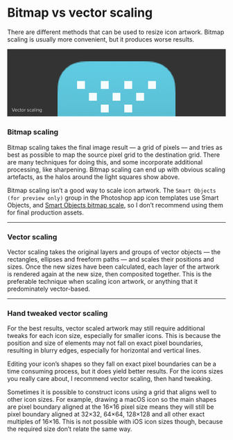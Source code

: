 # Bitmap vs vector scaling

There are different methods that can be used to resize icon artwork. Bitmap scaling is usually more convenient, but it produces worse results.

![](images/scaling.gif)

### Bitmap scaling

Bitmap scaling takes the final image result — a grid of pixels — and tries as best as possible to map the source pixel grid to the destination grid. There are many techniques for doing this, and some incorporate additional processing, like sharpening. Bitmap scaling can end up with obvious scaling artefacts, as the halos around the light squares show above.

Bitmap scaling isn’t a good way to scale icon artwork. The `Smart Objects (for preview only)` group in the Photoshop app icon templates use Smart Objects, and [Smart Objects bitmap scale](https://bjango.com/articles/smartobjects/), so I don’t recommend using them for final production assets.

-----

### Vector scaling

Vector scaling takes the original layers and groups of vector objects — the rectangles, ellipses and freeform paths — and scales their positions and sizes. Once the new sizes have been calculated, each layer of the artwork is rendered again at the new size, then composited together. This is the preferable technique when scaling icon artwork, or anything that it predominately vector-based.

-----

### Hand tweaked vector scaling

For the best results, vector scaled artwork may still require additional tweaks for each icon size, especially for smaller icons. This is because the position and size of elements may not fall on exact pixel boundaries, resulting in blurry edges, especially for horizontal and vertical lines.

Editing your icon’s shapes so they fall on exact pixel boundaries can be a time consuming process, but it does yield better results. For the icons sizes you really care about, I recommend vector scaling, then hand tweaking.

Sometimes it is possible to construct icons using a grid that aligns well to other icon sizes. For example, drawing a macOS icon so the main shapes are pixel boundary aligned at the 16×16 pixel size means they will still be pixel boundary aligned at 32×32, 64×64, 128×128 and all other exact multiples of 16×16. This is not possible with iOS icon sizes though, because the required size don’t relate the same way.